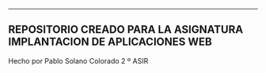-------------------------------------
REPOSITORIO CREADO PARA LA ASIGNATURA IMPLANTACION DE APLICACIONES WEB
-------------------------------------
Hecho por Pablo Solano Colorado
2 º ASIR

